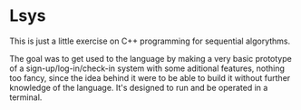 # Lsys

This is just a little exercise on C++ programming for sequential algorythms. 

The goal was to get used to the language by making a very basic prototype of a sign-up/log-in/check-in system with some aditional features, nothing too fancy, since the idea behind it were to be able to build it without further knowledge of the language. 
It's designed to run and be operated in a terminal.
